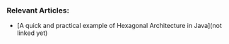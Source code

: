 ### Relevant Articles: 
- [A quick and practical example of Hexagonal Architecture in Java](not linked yet)
